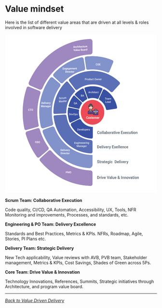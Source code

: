 # Value mindset

<span class="mark">Here is the list of different value areas that are driven at all levels & roles involved in software delivery</span>

<img src="../assets/media/image17.png" style="width:5.51563in;height:5.45325in" />

**Scrum Team: Collaborative Execution**

Code quality, CI/CD, QA Automation, Accessibility, UX, Tools, NFR Monitoring and improvements, Processes, and standards, etc.

**Engineering & PO Team: Delivery Excellence**

Standards and Best Practices, Metrics & KPIs. NFRs, Roadmap, Agile, Stories, PI Plans etc.

**Delivery Team: Strategic Delivery**

New Tech applicability, Value reviews with AVB, PVB team, Stakeholder management, Metrics & KPIs, Cost Savings, Shades of Green across 5Ps.

**Core Team: Drive Value & Innovation**

Technology Innovations, References, Summits, Strategic initiatives through Architecture, and program value board.

---

*[Back to Value Driven Delivery](index.md)*
